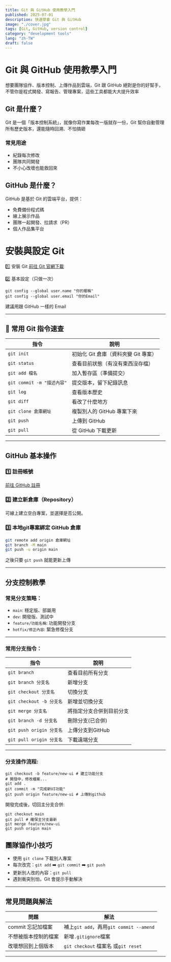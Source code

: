 ```yaml
---
title: Git 與 GitHub 使用教學入門
published: 2025-07-01
description: 快速學會 Git 與 GitHub
image: "./cover.jpg"
tags: [Git, GitHub, version control]
category: "development tools"
lang: "zh-TW"
draft: false
---
```


# Git 與 GitHub 使用教學入門
想要團隊協作、版本控制、上傳作品到雲端，Git 跟 GitHub 絕對是你的好幫手，不管你是程式開發、寫報告、管理專案，這些工具都能大大提升效率

## Git 是什麼？
Git 是一個「版本控制系統」，就像你寫作業每改一版就存一份，Git 幫你自動管理所有歷史版本，還能隨時回溯、不怕搞砸

### 常見用途
- 紀錄每次修改
- 團隊共同開發
- 不小心改壞也能救回來

## GitHub 是什麼？
GitHub 是基於 Git 的雲端平台，提供：
- 免費備份程式碼
- 線上展示作品
- 團隊一起開發、拉請求（PR）
- 個人作品集平台

# 安裝與設定 Git
1️⃣ 安裝 Git
[前往 Git 官網下載](https://git-scm.com/downloads)

2️⃣ 基本設定（只做一次）
```
git config --global user.name "你的暱稱"
git config --global user.email "你的Email"
```
建議用跟 GitHub 一樣的 Email


---

## 📝 常用 Git 指令速查

| 指令                             | 說明                                  |
|----------------------------------|---------------------------------------|
| `git init`                      | 初始化 Git 倉庫（資料夾變 Git 專案） |
| `git status`                    | 查看目前狀態（有沒有東西沒存檔）      |
| `git add 檔名`                  | 加入暫存區（準備提交）                |
| `git commit -m "描述內容"`      | 提交版本，留下紀錄訊息                |
| `git log`                       | 查看版本歷史                          |
| `git diff`                      | 看改了什麼地方                        |
| `git clone 倉庫網址`            | 複製別人的 GitHub 專案下來            |
| `git push`                      | 上傳到 GitHub                         |
| `git pull`                      | 從 GitHub 下載更新                    |

---

## GitHub 基本操作

### 1️⃣ 註冊帳號
[前往 GitHub 註冊](https://github.com)

### 2️⃣ 建立新倉庫（Repository）
可線上建立空白專案，並選擇是否公開。

### 3️⃣ 本地git專案綁定 GitHub 倉庫
```bash
git remote add origin 倉庫網址
git branch -M main
git push -u origin main
```
之後只要 `git push` 就能更新上傳

---

## 分支控制教學

### 常見分支策略：
- `main`: 穩定版、部屬用
- `dev`: 開發版、測試中
- `feature/功能名稱`: 功能開發分支
- `hotfix/修正內容`: 緊急修復分支

---

### 常用分支指令：
| 指令                             | 說明                                  |
|----------------------------------|---------------------------------------|
| `git branch`                     | 查看目前所有分支                       |
| `git branch 分支名`               | 新增分支                              |
| `git checkout 分支名`             | 切換分支                              |
| `git checkout -b 分支名`          | 新增並切換分支                         |
| `git merge 分支名`                | 將指定分支合併到目前分支                |
| `git branch -d 分支名`            | 刪除分支(已合併)                       |
| `git push origin 分支名`          | 上傳分支到GitHub                      |
| `git pull origin 分支名`          | 下載遠端分支                           |
---

### 分支操作流程:
```shell
git checkout -b feature/new-ui # 建立功能分支
# 開發中，修改檔案...
git add .
git commit -m "完成新UI功能"
git push origin feature/new-ui # 上傳到github
```
開發完成後，切回主分支合併:
```shell
git checkout main
git pull # 確保主分支最新
git merge feature/new-ui
git push origin main
```

## 團隊協作小技巧

- 使用 `git clone` 下載別人專案
- 每次改完：`git add` ➡️ `git commit` ➡️ `git push`
- 更新別人改的內容：`git pull`
- 遇到衝突別怕，Git 會提示手動解決

---

## 常見問題與解法
| 問題                             | 解法                                  |
|----------------------------------|---------------------------------------|
| commit 忘記加檔案                 | 補上`git add`，再用`git commit --amend`|
| 不想被版本控制的檔案               | 新增`.gitignore`檔案                   |
| 改壞想回到上個版本                 | `git checkout` 檔案名 或`git reset`    |
---